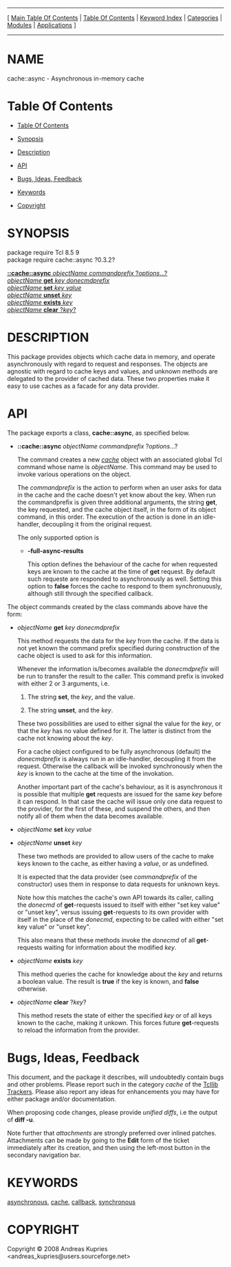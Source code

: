 
[//000000001]: # (cache::async \- In\-memory caches)
[//000000002]: # (Generated from file 'async\.man' by tcllib/doctools with format 'markdown')
[//000000003]: # (Copyright &copy; 2008 Andreas Kupries <andreas\_kupries@users\.sourceforge\.net>)
[//000000004]: # (cache::async\(n\) 0\.3\.2 tcllib "In\-memory caches")

<hr> [ <a href="../../../../toc.md">Main Table Of Contents</a> &#124; <a
href="../../../toc.md">Table Of Contents</a> &#124; <a
href="../../../../index.md">Keyword Index</a> &#124; <a
href="../../../../toc0.md">Categories</a> &#124; <a
href="../../../../toc1.md">Modules</a> &#124; <a
href="../../../../toc2.md">Applications</a> ] <hr>

# NAME

cache::async \- Asynchronous in\-memory cache

# <a name='toc'></a>Table Of Contents

  - [Table Of Contents](#toc)

  - [Synopsis](#synopsis)

  - [Description](#section1)

  - [API](#section2)

  - [Bugs, Ideas, Feedback](#section3)

  - [Keywords](#keywords)

  - [Copyright](#copyright)

# <a name='synopsis'></a>SYNOPSIS

package require Tcl 8\.5 9  
package require cache::async ?0\.3\.2?  

[__::cache::async__ *objectName* *commandprefix* ?*options*\.\.\.?](#1)  
[*objectName* __get__ *key* *donecmdprefix*](#2)  
[*objectName* __set__ *key* *value*](#3)  
[*objectName* __unset__ *key*](#4)  
[*objectName* __exists__ *key*](#5)  
[*objectName* __clear__ ?*key*?](#6)  

# <a name='description'></a>DESCRIPTION

This package provides objects which cache data in memory, and operate
asynchronously with regard to request and responses\. The objects are agnostic
with regard to cache keys and values, and unknown methods are delegated to the
provider of cached data\. These two properties make it easy to use caches as a
facade for any data provider\.

# <a name='section2'></a>API

The package exports a class, __cache::async__, as specified below\.

  - <a name='1'></a>__::cache::async__ *objectName* *commandprefix* ?*options*\.\.\.?

    The command creates a new *[cache](\.\./\.\./\.\./\.\./index\.md\#cache)* object
    with an associated global Tcl command whose name is *objectName*\. This
    command may be used to invoke various operations on the object\.

    The *commandprefix* is the action to perform when an user asks for data in
    the cache and the cache doesn't yet know about the key\. When run the
    commandprefix is given three additional arguments, the string __get__,
    the key requested, and the cache object itself, in the form of its object
    command, in this order\. The execution of the action is done in an
    idle\-handler, decoupling it from the original request\.

    The only supported option is

      * __\-full\-async\-results__

        This option defines the behaviour of the cache for when requested keys
        are known to the cache at the time of __get__ request\. By default
        such requeste are responded to asynchronously as well\. Setting this
        option to __false__ forces the cache to respond to them
        synchronuously, although still through the specified callback\.

The object commands created by the class commands above have the form:

  - <a name='2'></a>*objectName* __get__ *key* *donecmdprefix*

    This method requests the data for the *key* from the cache\. If the data is
    not yet known the command prefix specified during construction of the cache
    object is used to ask for this information\.

    Whenever the information is/becomes available the *donecmdprefix* will be
    run to transfer the result to the caller\. This command prefix is invoked
    with either 2 or 3 arguments, i\.e\.

      1. The string __set__, the *key*, and the value\.

      1. The string __unset__, and the *key*\.

    These two possibilities are used to either signal the value for the *key*,
    or that the *key* has no value defined for it\. The latter is distinct from
    the cache not knowing about the *key*\.

    For a cache object configured to be fully asynchronous \(default\) the
    *donecmdprefix* is always run in an idle\-handler, decoupling it from the
    request\. Otherwise the callback will be invoked synchronously when the
    *key* is known to the cache at the time of the invokation\.

    Another important part of the cache's behaviour, as it is asynchronous it is
    possible that multiple __get__ requests are issued for the same *key*
    before it can respond\. In that case the cache will issue only one data
    request to the provider, for the first of these, and suspend the others, and
    then notify all of them when the data becomes available\.

  - <a name='3'></a>*objectName* __set__ *key* *value*

  - <a name='4'></a>*objectName* __unset__ *key*

    These two methods are provided to allow users of the cache to make keys
    known to the cache, as either having a *value*, or as undefined\.

    It is expected that the data provider \(see *commandprefix* of the
    constructor\) uses them in response to data requests for unknown keys\.

    Note how this matches the cache's own API towards its caller, calling the
    *donecmd* of __get__\-requests issued to itself with either "set key
    value" or "unset key", versus issuing __get__\-requests to its own
    provider with itself in the place of the *donecmd*, expecting to be called
    with either "set key value" or "unset key"\.

    This also means that these methods invoke the *donecmd* of all
    __get__\-requests waiting for information about the modified *key*\.

  - <a name='5'></a>*objectName* __exists__ *key*

    This method queries the cache for knowledge about the *key* and returns a
    boolean value\. The result is __true__ if the key is known, and
    __false__ otherwise\.

  - <a name='6'></a>*objectName* __clear__ ?*key*?

    This method resets the state of either the specified *key* or of all keys
    known to the cache, making it unkown\. This forces future
    __get__\-requests to reload the information from the provider\.

# <a name='section3'></a>Bugs, Ideas, Feedback

This document, and the package it describes, will undoubtedly contain bugs and
other problems\. Please report such in the category *cache* of the [Tcllib
Trackers](http://core\.tcl\.tk/tcllib/reportlist)\. Please also report any ideas
for enhancements you may have for either package and/or documentation\.

When proposing code changes, please provide *unified diffs*, i\.e the output of
__diff \-u__\.

Note further that *attachments* are strongly preferred over inlined patches\.
Attachments can be made by going to the __Edit__ form of the ticket
immediately after its creation, and then using the left\-most button in the
secondary navigation bar\.

# <a name='keywords'></a>KEYWORDS

[asynchronous](\.\./\.\./\.\./\.\./index\.md\#asynchronous),
[cache](\.\./\.\./\.\./\.\./index\.md\#cache),
[callback](\.\./\.\./\.\./\.\./index\.md\#callback),
[synchronous](\.\./\.\./\.\./\.\./index\.md\#synchronous)

# <a name='copyright'></a>COPYRIGHT

Copyright &copy; 2008 Andreas Kupries <andreas\_kupries@users\.sourceforge\.net>
